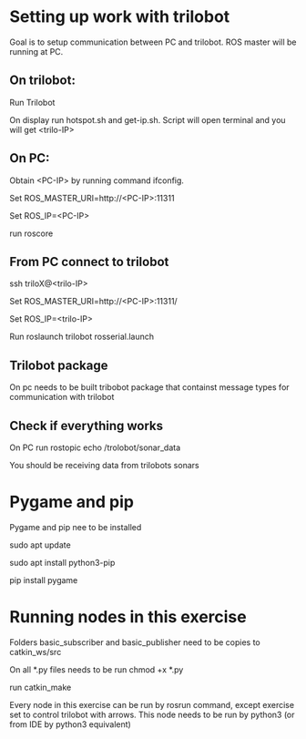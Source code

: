 # Setting up work with trilobot

Goal is to setup communication between PC and trilobot. ROS master will be running at PC.

## On trilobot:

Run Trilobot

On display run hotspot.sh and get-ip.sh. Script will open terminal and you will get \<trilo-IP>

## On PC:

Obtain \<PC-IP> by running command ifconfig. 

Set ROS_MASTER_URI=http://\<PC-IP>:11311

Set ROS_IP=\<PC-IP>

run roscore

## From PC connect to trilobot

ssh triloX@\<trilo-IP>

Set ROS_MASTER_URI=http://\<PC-IP>:11311/

Set ROS_IP=\<trilo-IP>

Run roslaunch trilobot rosserial.launch 

## Trilobot package

On pc needs to be built tribobot package that containst message types for communication with trilobot


## Check if everything works

On PC run rostopic echo /trolobot/sonar_data

You should be receiving data from trilobots sonars


# Pygame and pip 
Pygame and pip nee to be installed

sudo apt update

sudo apt install python3-pip

pip install pygame

# Running nodes in this exercise
Folders basic_subscriber and basic_publisher need to be copies to catkin_ws/src


On all *.py files needs to be run chmod +x *.py

run catkin_make


Every node in this exercise can be run by rosrun command, except exercise set to control trilobot with arrows. This node needs to be run by python3 (or from IDE by python3 equivalent)


